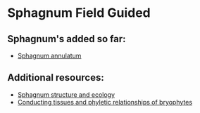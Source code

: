 # Sphagnum Field Guided

## Sphagnum's added so far:

- [Sphagnum annulatum](/Subgenus%20Cuspidata/Sphagnum%20annulatum/)

## Additional resources:

- [Sphagnum structure and ecology](https://assets.artdatabanken.se/pdf/45380_1004718.pdf)
- [Conducting tissues and phyletic relationships of bryophytes](https://pubmed.ncbi.nlm.nih.gov/10905610/)
